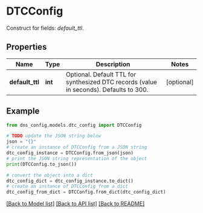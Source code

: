 # DTCConfig

Construct for fields: _default_ttl_.

## Properties

Name | Type | Description | Notes
------------ | ------------- | ------------- | -------------
**default_ttl** | **int** | Optional. Default TTL for synthesized DTC records (value in seconds).  Defaults to 300. | [optional] 

## Example

```python
from dns_config.models.dtc_config import DTCConfig

# TODO update the JSON string below
json = "{}"
# create an instance of DTCConfig from a JSON string
dtc_config_instance = DTCConfig.from_json(json)
# print the JSON string representation of the object
print(DTCConfig.to_json())

# convert the object into a dict
dtc_config_dict = dtc_config_instance.to_dict()
# create an instance of DTCConfig from a dict
dtc_config_from_dict = DTCConfig.from_dict(dtc_config_dict)
```
[[Back to Model list]](../README.md#documentation-for-models) [[Back to API list]](../README.md#documentation-for-api-endpoints) [[Back to README]](../README.md)


